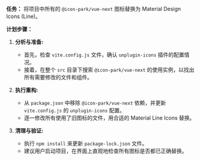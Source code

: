 **任务：** 将项目中所有的 `@icon-park/vue-next` 图标替换为 Material Design Icons (Line)。

**计划步骤：**

1.  **分析与准备:**
    *   首先，检查 `vite.config.js` 文件，确认 `unplugin-icons` 插件的配置情况。
    *   接着，在整个 `src` 目录下搜索 `@icon-park/vue-next` 的使用实例，以找出所有需要修改的文件和组件。

2.  **执行重构:**
    *   从 `package.json` 中移除 `@icon-park/vue-next` 依赖，并更新 `vite.config.js` 的 `unplugin-icons` 配置。
    *   逐一修改所有使用了旧图标的文件，用合适的 Material Line Icons 替换。

3.  **清理与验证:**
    *   执行 `npm install` 来更新 `package-lock.json` 文件。
    *   建议用户启动项目，在界面上直观地检查所有图标是否都已正确替换。
